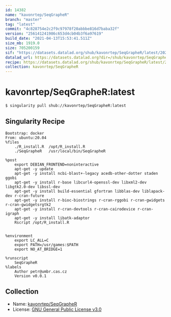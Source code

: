 ```yaml
---
id: 14382
name: "kavonrtep/SeqGrapheR"
branch: "master"
tag: "latest"
commit: "4c828754e2c2f9c97978f20abbbe816d7baba32f"
version: "256141241986c653d4cb04b3f6a97619"
build_date: "2021-04-13T15:53:41.511Z"
size_mb: 1919.0
size: 705200159
sif: "https://datasets.datalad.org/shub/kavonrtep/SeqGrapheR/latest/2021-04-13-4c828754-25614124/256141241986c653d4cb04b3f6a97619.sif"
datalad_url: https://datasets.datalad.org?dir=/shub/kavonrtep/SeqGrapheR/latest/2021-04-13-4c828754-25614124/
recipe: https://datasets.datalad.org/shub/kavonrtep/SeqGrapheR/latest/2021-04-13-4c828754-25614124/Singularity
collection: kavonrtep/SeqGrapheR
---
```


# kavonrtep/SeqGrapheR:latest

```bash
$ singularity pull shub://kavonrtep/SeqGrapheR:latest
```

## Singularity Recipe

```singularity
Bootstrap: docker
From: ubuntu:20.04
%files
    ./R_install.R  /opt/R_install.R
    ./SeqGrapheR   /usr/local/bin/SeqGrapheR

%post
    export DEBIAN_FRONTEND=noninteractive
    apt-get -y update
    apt-get -y install ncbi-blast+-legacy acedb-other-dotter staden ggobi
    apt-get -y install r-base libcurl4-openssl-dev libxml2-dev libgtk2.0-dev libssl-dev
    apt-get -y install build-essential gfortran libblas-dev liblapack-dev r-cran-future
    apt-get -y install r-bioc-biostrings r-cran-rggobi r-cran-gwidgets r-cran-gwidgetsrgtk2
    apt-get -y install r-cran-devtools r-cran-cairodevice r-cran-igraph
    apt-get -y install libatk-adaptor 
    Rscript /opt/R_install.R
    

%environment
    export LC_ALL=C
    export PATH=/usr/games:$PATH
    export NO_AT_BRIDGE=1

%runscript
    SeqGrapheR
%labels
    Author petr@umbr.cas.cz
    Version v0.0.1
```

## Collection

 - Name: [kavonrtep/SeqGrapheR](https://github.com/kavonrtep/SeqGrapheR)
 - License: [GNU General Public License v3.0](https://api.github.com/licenses/gpl-3.0)

